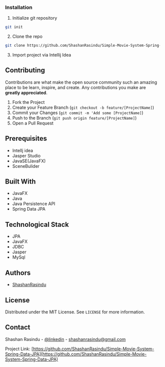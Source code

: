 ### Installation

1. Initialize git repository
```sh
git init
```
2. Clone the repo
```sh
git clone https://github.com/ShashanRasindu/Simple-Movie-System-Spring-Data-JPA
```
3. Import project via Intellij Idea

## Contributing

Contributions are what make the open source community such an amazing place to be learn, inspire, and create. Any contributions you make are **greatly appreciated**.

1. Fork the Project
2. Create your Feature Branch (`git checkout -b feature/[ProjectName]`)
3. Commit your Changes (`git commit -m 'Add some [ProjectName]`)
4. Push to the Branch (`git push origin feature/[ProjectName]`)
5. Open a Pull Request

## Prerequisites

+ Intellj idea
+ Jasper Studio
+ JavaSE(JavaFX)
+ SceneBulider

## Built With

+ JavaFX
+ Java
+ Java Persistence API
+ Spring Data JPA

## Technological Stack

- JPA
- JavaFX
- JDBC
- Jasper
- MySql

## Authors

- [ShashanRasindu](https://github.com/ShashanRasindu)

## License

Distributed under the MIT License. See `LICENSE` for more information.

## Contact

Shashan Rasindu - [@linkedin](https://www.linkedin.com/in/shashan-rasindu-a44308158/) - shashanrasindu@gmail.com

Project Link: [https://github.com/ShashanRasindu/Simple-Movie-System-Spring-Data-JPA](https://github.com/ShashanRasindu/Simple-Movie-System-Spring-Data-JPA)
